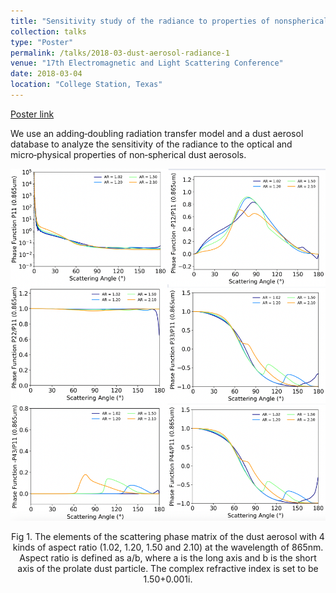 ```yaml
---
title: "Sensitivity study of the radiance to properties of nonspherical dust aerosols"
collection: talks
type: "Poster"
permalink: /talks/2018-03-dust-aerosol-radiance-1
venue: "17th Electromagnetic and Light Scattering Conference"
date: 2018-03-04
location: "College Station, Texas"
---
```


[Poster link](/files/poster/17th-ELS.pdf)

We use an adding‑doubling radiation transfer model and a dust aerosol database to analyze the sensitivity of the radiance to the optical and micro‑physical properties of non‑spherical dust aerosols.

![figure 1](../figures/2018-els-poster-figure-1.png)
<p style="text-align: center;">Fig 1. The elements of the scattering phase matrix of the dust aerosol with 4 kinds of aspect ratio (1.02, 1.20, 1.50 and 2.10) at the wavelength of 865nm. Aspect ratio is defined as a/b, where a is the long axis and b is the short axis of the prolate dust particle. The complex refractive index is set to be 1.50+0.001i.</p>

